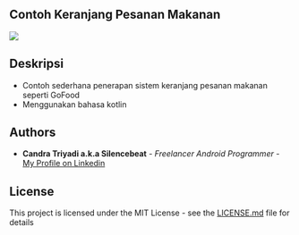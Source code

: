 ## Contoh Keranjang Pesanan Makanan
![](https://github.com/silencebeat/ContohKeranjangMakanan/blob/master/demo.gif)
## Deskripsi
- Contoh sederhana penerapan sistem keranjang pesanan makanan seperti GoFood
- Menggunakan bahasa kotlin

## Authors

* **Candra Triyadi a.k.a Silencebeat** - *Freelancer Android Programmer* - [My Profile on Linkedin](https://www.linkedin.com/in/candra-t-fahmi-089990114/)

## License

This project is licensed under the MIT License - see the [LICENSE.md](LICENSE.md) file for details
